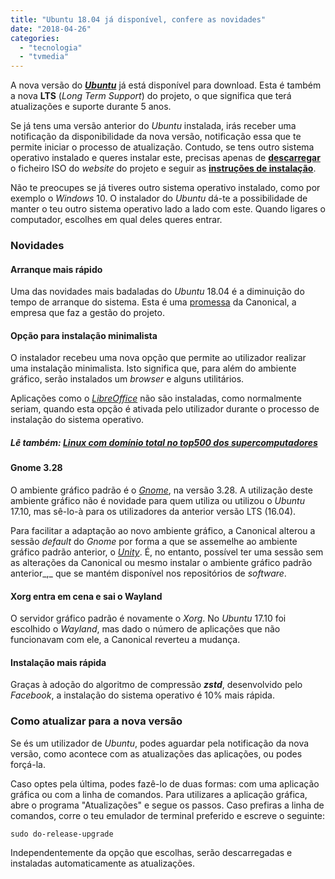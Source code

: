 ```yaml
---
title: "Ubuntu 18.04 já disponível, confere as novidades"
date: "2018-04-26"
categories: 
  - "tecnologia"
  - "tvmedia"
---
```


A nova versão do _[**Ubuntu**](https://ubuntu.com)_ já está disponível para download. Esta é também a nova **LTS** (_Long Term Support_) do projeto, o que significa que terá atualizações e suporte durante 5 anos.

Se já tens uma versão anterior do _Ubuntu_ instalada, irás receber uma notificação da disponibilidade da nova versão, notificação essa que te permite iniciar o processo de atualização. Contudo, se tens outro sistema operativo instalado e queres instalar este, precisas apenas de **[descarregar](http://releases.ubuntu.com/18.04/ubuntu-18.04-desktop-amd64.iso)** o ficheiro ISO do _website_ do projeto e seguir as [**instruções de instalação**](https://tutorials.ubuntu.com/tutorial/tutorial-create-a-usb-stick-on-windows#0).

Não te preocupes se já tiveres outro sistema operativo instalado, como por exemplo o _Windows_ 10. O instalador do _Ubuntu_ dá-te a possibilidade de manter o teu outro sistema operativo lado a lado com este. Quando ligares o computador, escolhes em qual deles queres entrar.

### Novidades

#### Arranque mais rápido

Uma das novidades mais badaladas do _Ubuntu_ 18.04 é a diminuição do tempo de arranque do sistema. Esta é uma [promessa](https://community.ubuntu.com/t/desktop-newsletter-19th-jan-2018/3524) da Canonical, a empresa que faz a gestão do projeto.

#### Opção para instalação minimalista

O instalador recebeu uma nova opção que permite ao utilizador realizar uma instalação minimalista. Isto significa que, para além do ambiente gráfico, serão instalados um _browser_ e alguns utilitários.

Aplicações como o [_LibreOffice_](https://libreoffice.org) não são instaladas, como normalmente seriam, quando esta opção é ativada pelo utilizador durante o processo de instalação do sistema operativo.

##### Lê também: [Linux com domínio total no top500 dos supercomputadores](https://espalhafactos.com/2017/11/18/linux-top500-supercomputadores/)

#### Gnome 3.28

O ambiente gráfico padrão é o [_Gnome_](https://gnome.org), na versão 3.28. A utilização deste ambiente gráfico não é novidade para quem utiliza ou utilizou o _Ubuntu_ 17.10, mas sê-lo-à para os utilizadores da anterior versão LTS (16.04).

Para facilitar a adaptação ao novo ambiente gráfico, a Canonical alterou a sessão _default_ do _Gnome_ por forma a que se assemelhe ao ambiente gráfico padrão anterior, o [_Unity_](https://pt.wikipedia.org/wiki/Unity_(interface_de_usu%C3%A1rio)). É, no entanto, possível ter uma sessão sem as alterações da Canonical ou mesmo instalar o ambiente gráfico padrão anterior_,_ que se mantém disponível nos repositórios de _software_.

#### Xorg entra em cena e sai o Wayland

O servidor gráfico padrão é novamente o _Xorg_. No _Ubuntu_ 17.10 foi escolhido o _Wayland_, mas dado o número de aplicações que não funcionavam com ele, a Canonical reverteu a mudança.

#### Instalação mais rápida

Graças à adoção do algoritmo de compressão **_zstd_**, desenvolvido pelo _Facebook_, a instalação do sistema operativo é 10% mais rápida.

### Como atualizar para a nova versão

Se és um utilizador de _Ubuntu_, podes aguardar pela notificação da nova versão, como acontece com as atualizações das aplicações, ou podes forçá-la.

Caso optes pela última, podes fazê-lo de duas formas: com uma aplicação gráfica ou com a linha de comandos. Para utilizares a aplicação gráfica, abre o programa "Atualizações" e segue os passos. Caso prefiras a linha de comandos, corre o teu emulador de terminal preferido e escreve o seguinte:

`sudo do-release-upgrade`

Independentemente da opção que escolhas, serão descarregadas e instaladas automaticamente as atualizações.
